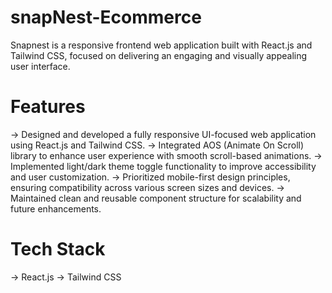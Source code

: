 # snapNest-Ecommerce
Snapnest is a responsive frontend web application built with React.js and Tailwind CSS, focused on delivering an engaging and visually appealing user interface.
# Features
-> Designed and developed a fully responsive UI-focused web application using React.js and Tailwind CSS.
-> Integrated AOS (Animate On Scroll) library to enhance user experience with smooth scroll-based animations.
-> Implemented light/dark theme toggle functionality to improve accessibility and user customization.
-> Prioritized mobile-first design principles, ensuring compatibility across various screen sizes and devices.
-> Maintained clean and reusable component structure for scalability and future enhancements.
# Tech Stack
-> React.js
-> Tailwind CSS
